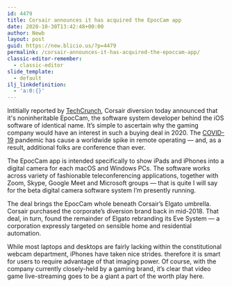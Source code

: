 ```yaml
---
id: 4479
title: Corsair announces it has acquired the EpocCam app
date: 2020-10-30T13:42:48+00:00
author: Newb
layout: post
guid: https://new.blicio.us/?p=4479
permalink: /corsair-announces-it-has-acquired-the-epoccam-app/
classic-editor-remember:
  - classic-editor
slide_template:
  - default
ilj_linkdefinition:
  - 'a:0:{}'
---
```

Intitially reported by [TechCrunch](https://techcrunch.com/2020/10/29/corsair-acquires-epoccam-a-webcam-app-for-iphone/), Corsair diversion today announced that it's noninheritable EpocCam, the software system developer behind the iOS software of identical name. It’s simple to ascertain why the gaming company would have an interest in such a buying deal in 2020. The [COVID-19](https://new.blicio.us/low-cost-online-business-ideas-for-the-post-covid-19-world/) pandemic has cause a worldwide spike in remote operating — and, as a result, additional folks are conference than ever.

The EpocCam app is intended specifically to show iPads and iPhones into a digital camera for each macOS and Windows PCs. The software works across variety of fashionable teleconferencing applications, together with Zoom, Skype, Google Meet and Microsoft groups — that is quite I will say for the beta digital camera software system I’m presently running.

The deal brings the EpocCam whole beneath Corsair’s Elgato umbrella. Corsair purchased the corporate’s diversion brand back in mid-2018. That deal, in turn, found the remainder of Elgato rebranding its Eve System — a corporation expressly targeted on sensible home and residential automation.

While most laptops and desktops are fairly lacking within the constitutional webcam department, iPhones have taken nice strides. therefore it is smart for users to require advantage of that imaging power. Of course, with the company currently closely-held by a gaming brand, it’s clear that video game live-streaming goes to be a giant a part of the worth play here.